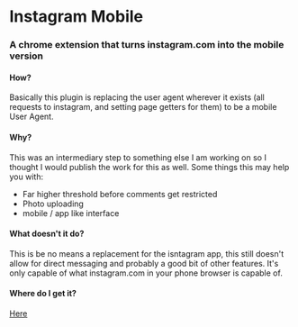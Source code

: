 # Instagram Mobile
### A chrome extension that turns instagram.com into the mobile version

#### How?
Basically this plugin is replacing the user agent wherever it exists (all requests to instagram, and setting page getters for them) to be a mobile User Agent.

#### Why?
This was an intermediary step to something else I am working on so I thought I would publish the work for this as well.
Some things this may help you with:
- Far higher threshold before comments get restricted
- Photo uploading
- mobile / app like interface

#### What doesn't it do?
This is be no means a replacement for the isntagram app, this still doesn't allow for direct messaging and probably a good bit of other features. It's only capable of what instagram.com in your phone browser is capable of.

#### Where do I get it?
[Here](https://chrome.google.com/webstore/detail/instagram-mobile-for-chro/obbamcipjmoiolpmnnokcmbdaipjgbje)
